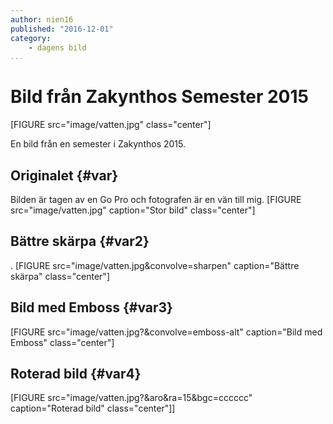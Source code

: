 ```yaml
---
author: nien16
published: "2016-12-01"
category:
    - dagens bild
...
```

Bild från Zakynthos Semester 2015
==================================

[FIGURE src="image/vatten.jpg" class="center"]

En bild från en semester i Zakynthos 2015.


<!--more-->

Originalet {#var}
-----------------------------------


Bilden är tagen av en Go Pro och fotografen är en vän till mig.
[FIGURE src="image/vatten.jpg" caption="Stor bild" class="center"]

Bättre skärpa {#var2}
-----------------------------------

.
[FIGURE src="image/vatten.jpg&convolve=sharpen" caption="Bättre skärpa" class="center"]



Bild med Emboss {#var3}
-----------------------------------

[FIGURE src="image/vatten.jpg?&convolve=emboss-alt" caption="Bild med Emboss" class="center"]


Roterad bild {#var4}
-----------------------------------

[FIGURE src="image/vatten.jpg?&aro&ra=15&bgc=cccccc" caption="Roterad bild" class="center"]]
